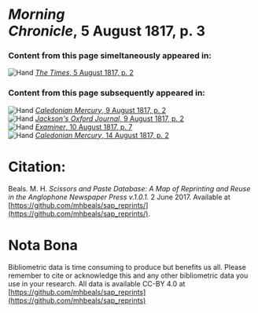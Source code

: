 # *Morning Chronicle*, 5 August 1817, p. 3  
  
### Content from this page simeltaneously appeared in:  
![Hand](http://scissorsandpaste.net/wp-content/uploads/2017/06/smallhandpointer.png) [*The Times*, 5 August 1817, p. 2](https://mhbeals.github.io/sap_html/The-Times/The-Times-5-August-1817-p-2)  
  
### Content from this page subsequently appeared in:  
![Hand](http://scissorsandpaste.net/wp-content/uploads/2017/06/smallhandpointer.png) [*Caledonian Mercury*, 9 August 1817, p. 2](https://mhbeals.github.io/sap_html/Caledonian-Mercury/Caledonian-Mercury-9-August-1817-p-2)  
![Hand](http://scissorsandpaste.net/wp-content/uploads/2017/06/smallhandpointer.png) [*Jackson's Oxford Journal*, 9 August 1817, p. 2](https://mhbeals.github.io/sap_html/Jackson's-Oxford-Journal/Jackson's-Oxford-Journal-9-August-1817-p-2)  
![Hand](http://scissorsandpaste.net/wp-content/uploads/2017/06/smallhandpointer.png) [*Examiner*, 10 August 1817, p. 7](https://mhbeals.github.io/sap_html/Examiner/Examiner-10-August-1817-p-7)  
![Hand](http://scissorsandpaste.net/wp-content/uploads/2017/06/smallhandpointer.png) [*Caledonian Mercury*, 14 August 1817, p. 2](https://mhbeals.github.io/sap_html/Caledonian-Mercury/Caledonian-Mercury-14-August-1817-p-2)  


# Citation: 

Beals. M. H. *Scissors and Paste Database: A Map of Reprinting and Reuse in the Anglophone Newspaper Press v.1.0.1.* 2 June 2017. Available at [https://github.com/mhbeals/sap_reprints/](https://github.com/mhbeals/sap_reprints/). 

# Nota Bona

Bibliometric data is time consuming to produce but benefits us all. Please remember to cite or acknowledge this and any other bibliometric data you use in your research. All data is available CC-BY 4.0 at [https://github.com/mhbeals/sap_reprints](https://github.com/mhbeals/sap_reprints)